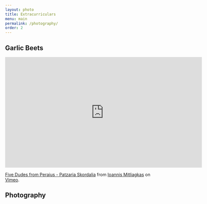```yaml
---
layout: photo
title: Extracurriculars
menu: main
permalink: /photography/
order: 2
---
```


<h2>Garlic Beets</h2>

<iframe src="https://player.vimeo.com/video/126032080" width="640" height="360" frameborder="0" webkitallowfullscreen mozallowfullscreen allowfullscreen></iframe>
<p><a href="https://vimeo.com/126032080">Five Dudes from Peraius - Patzaria Skordalia</a> from <a href="https://vimeo.com/user27692815">Ioannis Mitliagkas</a> on <a href="https://vimeo.com">Vimeo</a>.</p>

<h2>Photography</h2>
<!-- {==% flickr_photoset 72157649045306388 %}
 -->